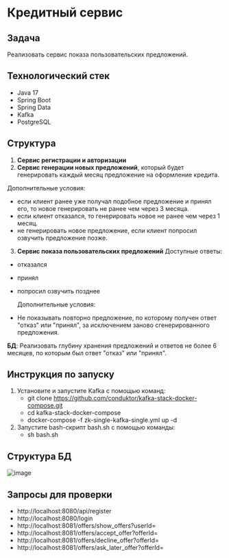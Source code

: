 # Кредитный сервис

## Задача
Реализовать сервис показа пользовательских предложений.

## Технологический стек
- Java 17
- Spring Boot
- Spring Data
- Kafka
- PostgreSQL

## Структура
1. **Сервис регистрации и авторизации**
2. **Сервис генерации новых предложений**, который будет генерировать каждый месяц предложение на оформление кредита.
   
  Дополнительные условия:
- если клиент ранее уже получал подобное предложение и принял его, то новое генерировать не ранее чем через 3 месяца.
- если клиент отказался, то генерировать новое не ранее чем через 1 месяц.
- не генерировать новое предложение, если клиент попросил озвучить предложение позже.
  
3. **Сервис показа пользовательских предложений**
Доступные ответы:
- отказался
- принял
- попросил озвучить позднее
  
  Дополнительные условия:
- Не показывать повторно предложение, по которому получен ответ "отказ" или "принял", за исключением заново сгенерированного предложения.

**БД**: Реализовать глубину хранения предложений и ответов не более 6 месяцев, по которым был ответ "отказ" или "принял".

## Инструкция по запуску

1. Установите и запустите Kafka с помощью команд:
   - git clone https://github.com/conduktor/kafka-stack-docker-compose.git
   - cd kafka-stack-docker-compose
   - docker-compose -f zk-single-kafka-single.yml up -d
2. Запустите bash-скрипт bash.sh с помощью команды:
   - sh bash.sh

## Структура БД
![image](https://github.com/victoria-kirichenko/credit_service/assets/88627479/c4a9add2-1edf-4a68-8c8b-93d88ecab8b6)

## Запросы для проверки
- http://localhost:8080/api/register
- http://localhost:8080/login
- http://localhost:8081/offers/show_offers?userId=
- http://localhost:8081/offers/accept_offer?offerId=
- http://localhost:8081/offers/decline_offer?offerId=
- http://localhost:8081/offers/ask_later_offer?offerId=
